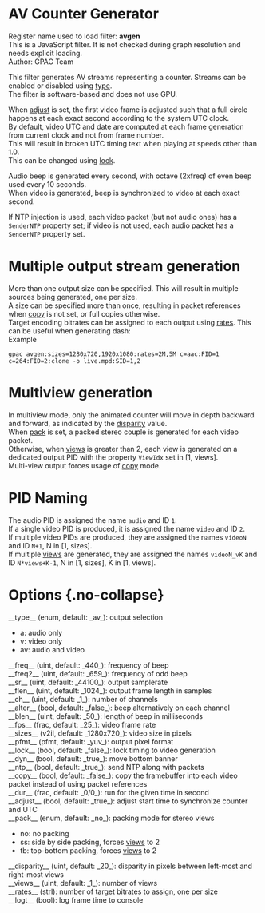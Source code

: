 <!-- automatically generated - do not edit, patch gpac/applications/gpac/gpac.c -->

# AV Counter Generator  
  
Register name used to load filter: __avgen__  
This is a JavaScript filter. It is not checked during graph resolution and needs explicit loading.  
Author: GPAC Team  
  
This filter generates AV streams representing a counter. Streams can be enabled or disabled using [type](#type).  
The filter is software-based and does not use GPU.  
  
When [adjust](#adjust) is set, the first video frame is adjusted such that a full circle happens at each exact second according to the system UTC clock.  
By default, video UTC and date are computed at each frame generation from current clock and not from frame number.  
This will result in broken UTC timing text when playing at speeds other than 1.0.  
This can be changed using [lock](#lock).  
  
Audio beep is generated every second, with octave (2xfreq) of even beep used every 10 seconds.  
When video is generated, beep is synchronized to video at each exact second.  
  
If NTP injection is used, each video packet (but not audio ones) has a `SenderNTP` property set; if video is not used, each audio packet has a `SenderNTP` property set.  
  
# Multiple output stream generation  
  
More than one output size can be specified. This will result in multiple sources being generated, one per size.  
A size can be specified more than once, resulting in packet references when [copy](#copy) is not set, or full copies otherwise.  
Target encoding bitrates can be assigned to each output using [rates](#rates). This can be useful when generating dash:  
Example
```
gpac avgen:sizes=1280x720,1920x1080:rates=2M,5M c=aac:FID=1 c=264:FID=2:clone -o live.mpd:SID=1,2
```
  
  
# Multiview generation  
  
In multiview mode, only the animated counter will move in depth backward and forward, as indicated by the [disparity](#disparity) value.  
When [pack](#pack) is set, a packed stereo couple is generated for each video packet.  
Otherwise, when [views](#views) is greater than 2, each view is generated on a dedicated output PID with the property `ViewIdx` set in [1, views].  
Multi-view output forces usage of [copy](#copy) mode.  
  
# PID Naming  
  
The audio PID is assigned the name `audio` and ID `1`.  
If a single video PID is produced, it is assigned the name `video` and ID `2`.  
If multiple video PIDs are produced, they are assigned the names `videoN` and ID `N+1`, N in [1, sizes].  
If multiple [views](#views) are generated, they are assigned the names `videoN_vK` and ID `N*views+K-1`, N in [1, sizes], K in [1, views].  
  

# Options  {.no-collapse}  
  
<div markdown class="option">  
<a id="type" data-level="basic">__type__</a> (enum, default: _av_): output selection  

- a: audio only  
- v: video only  
- av: audio and video  
</div>  
  
<div markdown class="option">  
<a id="freq" data-level="basic">__freq__</a> (uint, default: _440_): frequency of beep  
</div>  
<div markdown class="option">  
<a id="freq2" data-level="basic">__freq2__</a> (uint, default: _659_): frequency of odd beep  
</div>  
<div markdown class="option">  
<a id="sr" data-level="basic">__sr__</a> (uint, default: _44100_): output samplerate  
</div>  
<div markdown class="option">  
<a id="flen" data-level="basic">__flen__</a> (uint, default: _1024_): output frame length in samples  
</div>  
<div markdown class="option">  
<a id="ch" data-level="basic">__ch__</a> (uint, default: _1_): number of channels  
</div>  
<div markdown class="option">  
<a id="alter" data-level="basic">__alter__</a> (bool, default: _false_): beep alternatively on each channel  
</div>  
<div markdown class="option">  
<a id="blen" data-level="basic">__blen__</a> (uint, default: _50_): length of beep in milliseconds  
</div>  
<div markdown class="option">  
<a id="fps" data-level="basic">__fps__</a> (frac, default: _25_): video frame rate  
</div>  
<div markdown class="option">  
<a id="sizes" data-level="basic">__sizes__</a> (v2il, default: _1280x720_): video size in pixels  
</div>  
<div markdown class="option">  
<a id="pfmt" data-level="basic">__pfmt__</a> (pfmt, default: _yuv_): output pixel format  
</div>  
<div markdown class="option">  
<a id="lock" data-level="basic">__lock__</a> (bool, default: _false_): lock timing to video generation  
</div>  
<div markdown class="option">  
<a id="dyn" data-level="basic">__dyn__</a> (bool, default: _true_): move bottom banner  
</div>  
<div markdown class="option">  
<a id="ntp" data-level="basic">__ntp__</a> (bool, default: _true_): send NTP along with packets  
</div>  
<div markdown class="option">  
<a id="copy" data-level="basic">__copy__</a> (bool, default: _false_): copy the framebuffer into each video packet instead of using packet references  
</div>  
<div markdown class="option">  
<a id="dur" data-level="basic">__dur__</a> (frac, default: _0/0_): run for the given time in second  
</div>  
<div markdown class="option">  
<a id="adjust" data-level="basic">__adjust__</a> (bool, default: _true_): adjust start time to synchronize counter and UTC  
</div>  
<div markdown class="option">  
<a id="pack" data-level="basic">__pack__</a> (enum, default: _no_): packing mode for stereo views  

- no: no packing  
- ss: side by side packing, forces [views](#views) to 2  
- tb: top-bottom packing, forces [views](#views) to 2  
</div>  
  
<div markdown class="option">  
<a id="disparity" data-level="basic">__disparity__</a> (uint, default: _20_): disparity in pixels between left-most and right-most views  
</div>  
<div markdown class="option">  
<a id="views" data-level="basic">__views__</a> (uint, default: _1_): number of views  
</div>  
<div markdown class="option">  
<a id="rates" data-level="basic">__rates__</a> (strl): number of target bitrates to assign, one per size  
</div>  
<div markdown class="option">  
<a id="logt" data-level="basic">__logt__</a> (bool): log frame time to console  
</div>  
  
